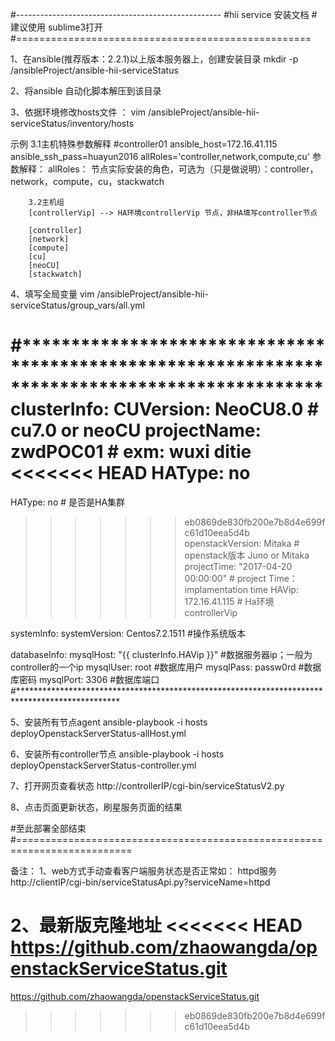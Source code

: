 #---------------------------------------------------
#hii service 安装文档
#建议使用 sublime3打开
#===================================================

1、在ansible(推荐版本：2.2.1)以上版本服务器上，创建安装目录
mkdir -p /ansibleProject/ansible-hii-serviceStatus

2、将ansible 自动化脚本解压到该目录

3、依据环境修改hosts文件 ： vim /ansibleProject/ansible-hii-serviceStatus/inventory/hosts

示例
		3.1主机特殊参数解释
		#controller01   ansible_host=172.16.41.115      ansible_ssh_pass=huayun2016  allRoles='controller,network,compute,cu'
		参数解释：
		allRoles： 节点实际安装的角色，可选为（只是做说明）：controller，network，compute，cu，stackwatch

		3.2主机组
		[controllerVip] --> HA环境controllerVip 节点，非HA填写controller节点

		[controller]
		[network]
		[compute]
		[cu]
		[neoCU]
		[stackwatch]

4、填写全局变量  vim /ansibleProject/ansible-hii-serviceStatus/group_vars/all.yml 

#***********************************************************************************************
clusterInfo:
  CUVersion: NeoCU8.0       							# cu7.0 or neoCU
  projectName: zwdPOC01            						# exm: wuxi ditie
<<<<<<< HEAD
  HAType: no
=======
  HAType: no 											# 是否是HA集群
>>>>>>> eb0869de830fb200e7b8d4e699fc61d10eea5d4b
  openstackVersion: Mitaka        						# openstack版本 Juno or Mitaka
  projectTime: "2017-04-20 00:00:00"      				# project Time：implamentation time
  HAVip: 172.16.41.115 									# Ha环境 controllerVip



systemInfo:
  systemVersion: Centos7.2.1511							#操作系统版本

databaseInfo:
  mysqlHost: "{{ clusterInfo.HAVip }}"					#数据服务器ip；一般为controller的一个ip
  mysqlUser: root										#数据库用户
  mysqlPass: passw0rd									#数据库密码
  mysqlPort: 3306										#数据库端口
 #***********************************************************************************************

 5、安装所有节点agent
 ansible-playbook -i hosts deployOpenstackServerStatus-allHost.yml

6、安装所有controller节点
 ansible-playbook -i hosts deployOpenstackServerStatus-controller.yml

 7、打开网页查看状态
http://controllerIP/cgi-bin/serviceStatusV2.py

8、点击页面更新状态，刷星服务页面的结果

#至此部署全部结束
#==========================================================================


备注：
1、web方式手动查看客户端服务状态是否正常如： httpd服务
http://clientIP/cgi-bin/serviceStatusApi.py?serviceName=httpd

2、最新版克隆地址
<<<<<<< HEAD
https://github.com/zhaowangda/openstackServiceStatus.git
=======
https://github.com/zhaowangda/openstackServiceStatus.git
>>>>>>> eb0869de830fb200e7b8d4e699fc61d10eea5d4b
